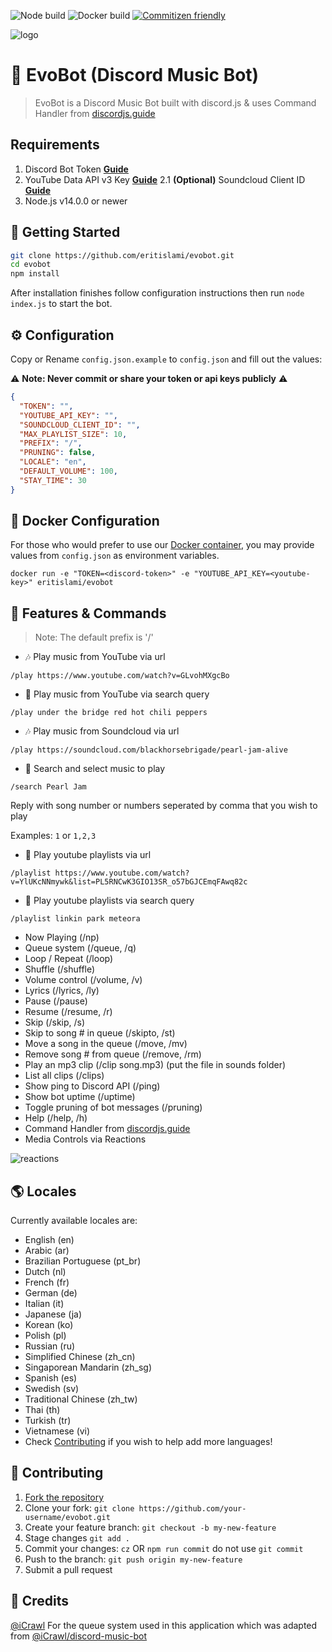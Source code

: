![Node build](https://github.com/eritislami/evobot/actions/workflows/node.yml/badge.svg)
![Docker build](https://github.com/eritislami/evobot/actions/workflows/docker.yml/badge.svg)
[![Commitizen friendly](https://img.shields.io/badge/commitizen-friendly-brightgreen.svg)](http://commitizen.github.io/cz-cli/)

![logo](https://repository-images.githubusercontent.com/186841818/8aa95700-7730-11e9-84be-e80f28520325)

# 🤖 EvoBot (Discord Music Bot)
> EvoBot is a Discord Music Bot built with discord.js & uses Command Handler from [discordjs.guide](https://discordjs.guide)

## Requirements

1. Discord Bot Token **[Guide](https://discordjs.guide/preparations/setting-up-a-bot-application.html#creating-your-bot)**
2. YouTube Data API v3 Key **[Guide](https://developers.google.com/youtube/v3/getting-started)**
2.1 **(Optional)** Soundcloud Client ID **[Guide](https://github.com/zackradisic/node-soundcloud-downloader#client-id)**
3. Node.js v14.0.0 or newer

## 🚀 Getting Started

```sh
git clone https://github.com/eritislami/evobot.git
cd evobot
npm install
```

After installation finishes follow configuration instructions then run `node index.js` to start the bot.

## ⚙️ Configuration

Copy or Rename `config.json.example` to `config.json` and fill out the values:

⚠️ **Note: Never commit or share your token or api keys publicly** ⚠️

```json
{
  "TOKEN": "",
  "YOUTUBE_API_KEY": "",
  "SOUNDCLOUD_CLIENT_ID": "",
  "MAX_PLAYLIST_SIZE": 10,
  "PREFIX": "/",
  "PRUNING": false,
  "LOCALE": "en",
  "DEFAULT_VOLUME": 100,
  "STAY_TIME": 30
}
```

## 🐬 Docker Configuration

For those who would prefer to use our [Docker container](https://hub.docker.com/repository/docker/eritislami/evobot), you may provide values from `config.json` as environment variables.

```shell
docker run -e "TOKEN=<discord-token>" -e "YOUTUBE_API_KEY=<youtube-key>" eritislami/evobot
```

## 📝 Features & Commands

> Note: The default prefix is '/'

* 🎶 Play music from YouTube via url

`/play https://www.youtube.com/watch?v=GLvohMXgcBo`

* 🔎 Play music from YouTube via search query

`/play under the bridge red hot chili peppers`

* 🎶 Play music from Soundcloud via url

`/play https://soundcloud.com/blackhorsebrigade/pearl-jam-alive`

* 🔎 Search and select music to play

`/search Pearl Jam`

Reply with song number or numbers seperated by comma that you wish to play

Examples: `1` or `1,2,3`

* 📃 Play youtube playlists via url

`/playlist https://www.youtube.com/watch?v=YlUKcNNmywk&list=PL5RNCwK3GIO13SR_o57bGJCEmqFAwq82c`

* 🔎 Play youtube playlists via search query

`/playlist linkin park meteora`
* Now Playing (/np)
* Queue system (/queue, /q)
* Loop / Repeat (/loop)
* Shuffle (/shuffle)
* Volume control (/volume, /v)
* Lyrics (/lyrics, /ly)
* Pause (/pause)
* Resume (/resume, /r)
* Skip (/skip, /s)
* Skip to song # in queue (/skipto, /st)
* Move a song in the queue (/move, /mv)
* Remove song # from queue (/remove, /rm)
* Play an mp3 clip (/clip song.mp3) (put the file in sounds folder)
* List all clips (/clips)
* Show ping to Discord API (/ping)
* Show bot uptime (/uptime)
* Toggle pruning of bot messages (/pruning)
* Help (/help, /h)
* Command Handler from [discordjs.guide](https://discordjs.guide/)
* Media Controls via Reactions

![reactions](https://i.imgur.com/9S7Omf9.png)

## 🌎 Locales

Currently available locales are:
- English (en)
- Arabic (ar)
- Brazilian Portuguese (pt_br)
- Dutch (nl)
- French (fr)
- German (de)
- Italian (it)
- Japanese (ja)
- Korean (ko)
- Polish (pl)
- Russian (ru)
- Simplified Chinese (zh_cn)
- Singaporean Mandarin (zh_sg)
- Spanish (es)
- Swedish (sv)
- Traditional Chinese (zh_tw)
- Thai (th)
- Turkish (tr)
- Vietnamese (vi)
- Check [Contributing](#-contributing) if you wish to help add more languages!

## 🤝 Contributing

1. [Fork the repository](https://github.com/eritislami/evobot/fork)
2. Clone your fork: `git clone https://github.com/your-username/evobot.git`
3. Create your feature branch: `git checkout -b my-new-feature`
4. Stage changes `git add .`
5. Commit your changes: `cz` OR `npm run commit` do not use `git commit`
6. Push to the branch: `git push origin my-new-feature`
7. Submit a pull request

## 📝 Credits

[@iCrawl](https://github.com/iCrawl) For the queue system used in this application which was adapted from [@iCrawl/discord-music-bot](https://github.com/iCrawl/discord-music-bot)
